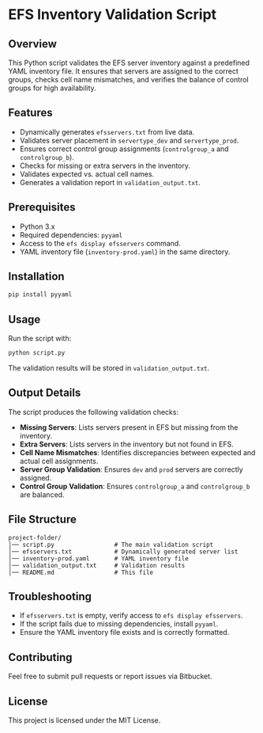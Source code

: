 # EFS Inventory Validation Script

## Overview
This Python script validates the EFS server inventory against a predefined YAML inventory file. It ensures that servers are assigned to the correct groups, checks cell name mismatches, and verifies the balance of control groups for high availability.

## Features
- Dynamically generates `efsservers.txt` from live data.
- Validates server placement in `servertype_dev` and `servertype_prod`.
- Ensures correct control group assignments (`controlgroup_a` and `controlgroup_b`).
- Checks for missing or extra servers in the inventory.
- Validates expected vs. actual cell names.
- Generates a validation report in `validation_output.txt`.

## Prerequisites
- Python 3.x
- Required dependencies: `pyyaml`
- Access to the `efs display efsservers` command.
- YAML inventory file (`inventory-prod.yaml`) in the same directory.

## Installation
```sh
pip install pyyaml
```

## Usage
Run the script with:
```sh
python script.py
```
The validation results will be stored in `validation_output.txt`.

## Output Details
The script produces the following validation checks:
- **Missing Servers**: Lists servers present in EFS but missing from the inventory.
- **Extra Servers**: Lists servers in the inventory but not found in EFS.
- **Cell Name Mismatches**: Identifies discrepancies between expected and actual cell assignments.
- **Server Group Validation**: Ensures `dev` and `prod` servers are correctly assigned.
- **Control Group Validation**: Ensures `controlgroup_a` and `controlgroup_b` are balanced.

## File Structure
```
project-folder/
│── script.py                 # The main validation script
│── efsservers.txt            # Dynamically generated server list
│── inventory-prod.yaml       # YAML inventory file
│── validation_output.txt     # Validation results
│── README.md                 # This file
```

## Troubleshooting
- If `efsservers.txt` is empty, verify access to `efs display efsservers`.
- If the script fails due to missing dependencies, install `pyyaml`.
- Ensure the YAML inventory file exists and is correctly formatted.

## Contributing
Feel free to submit pull requests or report issues via Bitbucket.

## License
This project is licensed under the MIT License.
